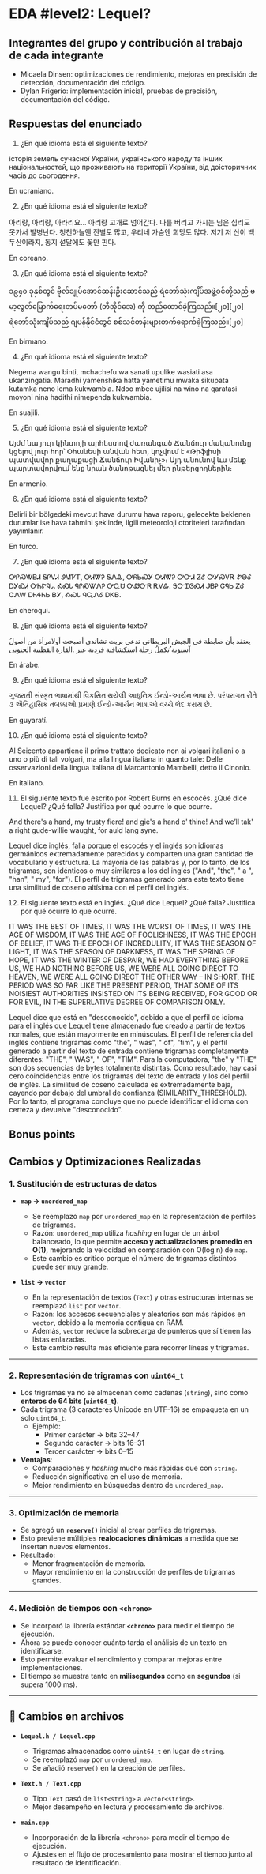 # EDA #level2: Lequel?

## Integrantes del grupo y contribución al trabajo de cada integrante
* Micaela Dinsen: optimizaciones de rendimiento, mejoras en precisión de detección, documentación del código.
* Dylan Frigerio: implementación inicial, pruebas de precisión, documentación del código.


## Respuestas del enunciado

1. ¿En qué idioma está el siguiente texto?

історія земель сучасної України, українського народу та інших національностей, що проживають на території України, від доісторичних часів до сьогодення.

En ucraniano.

2. ¿En qué idioma está el siguiente texto?

아리랑, 아리랑, 아라리요... 아리랑 고개로 넘어간다. 나를 버리고 가시는 님은 십리도 못가서 발병난다. 청천하늘엔 잔별도 많고, 우리네 가슴엔 희망도 많다. 저기 저 산이 백두산이라지, 동지 섣달에도 꽃만 핀다.

En coreano.

3. ¿En qué idioma está el siguiente texto?

၁၉၄၀ ခုနှစ်တွင် ဗိုလ်ချုပ်အောင်ဆန်းဦးဆောင်သည့် ရဲဘော်သုံးကျိပ်အဖွဲ့ဝင်တို့သည် ဗမာ့လွတ်မြောက်ရေးတပ်မတော် (ဘီအိုင်အေ) ကို တည်ထောင်ခဲ့ကြသည်။[၂၀][၂၀] ရဲဘော်သုံးကျိပ်သည် ဂျပန်နိုင်ငံတွင် စစ်သင်တန်းများတက်ရောက်ခဲ့ကြသည်။[၂၀]

En birmano.

4. ¿En qué idioma está el siguiente texto?

Negema wangu binti, mchachefu wa sanati upulike wasiati asa ukanzingatia. Maradhi yamenshika hatta yametimu mwaka sikupata kutamka neno lema kukwambia. Ndoo mbee ujilisi na wino na qaratasi moyoni nina hadithi nimependa kukwambia.

En suajili.

5. ¿En qué idioma está el siguiente texto?

Այժմ նա յուր կինտոյի արհեստով ժառանգած Ճանճուր մականունը կցելով յուր հոր՝ Օհանեսի անվան հետ, կոչվում է «Թիֆլիսի պատվավոր քաղաքացի Ճանճուր Իվանիչ»։ Այդ անունով ևս մենք պարտավորվում ենք նրան ծանոթացնել մեր ընթերցողներին։

En armenio.

6. ¿En qué idioma está el siguiente texto?

Belirli bir bölgedeki mevcut hava durumu hava raporu, gelecekte beklenen durumlar ise hava tahmini şeklinde, ilgili meteoroloji otoriteleri tarafından yayımlanır.

En turco.

7. ¿En qué idioma está el siguiente texto?

ᎤᎵᏍᏔᏴᏗ ᎦᎵᏙᏗ ᏭᎷᏤᎢ, ᎤᏗᏔᎮ ᎦᏁᎲ, ᎤᏲᏏᏍᎩ ᎤᏗᏔᎮ ᎤᏅᏗ ᏃᎴ ᎤᎩᏍᏙᎡ ᏑᎾᎴ ᎠᎩᏍᏗ ᎤᏂᏑᎸᏓ. ᎣᏍᏓ ᏄᎵᏍᏔᏁᎮ ᎤᏩᏌ ᎤᏪᏅᏒ ᎡᏙᎲ. ᎦᏅᏆᎶᏍᏗ ᏭᏴᎮ ᏣᏄᏏ ᏃᎴ ᏣᏁᎳ ᎠᏂᏎᏂᏏ ᏴᎩ, ᎣᏍᏓ ᏄᏩᏁᎴ ᎠᏦᏴ.

En cheroqui.

8. ¿En qué idioma está el siguiente texto?

ُیعتقد بأن ضابطة في الجیش البریطاني تدعى بریت تشاندي أصبحت أولامرأة من أصول آسیویة ُتكملُ رحلة استكشافیة فردیة عبر .القارة القطبیة الجنوبی  

En árabe.

9. ¿En qué idioma está el siguiente texto?

ગુજરાતી સંસ્કૃત ભાષામાંથી વિકસિત થયેલી આધુનિક ઈન્ડો-આર્યન ભાષા છે. પરંપરાગત રીતે ૩ ઐતિહાસિક તબક્કાઓ પ્રમાણે ઈન્ડો-આર્યન ભાષાઓ વચ્ચે ભેદ કરાય છે.

En guyaratí.

10. ¿En qué idioma está el siguiente texto?

Al Seicento appartiene il primo trattato dedicato non ai volgari italiani o a uno o più di tali volgari, ma alla lingua italiana in quanto tale: Delle osservazioni della lingua italiana di Marcantonio Mambelli, detto il Cinonio.

En italiano.

11. El siguiente texto fue escrito por Robert Burns en escocés. ¿Qué dice Lequel? ¿Qué falla? Justifica por qué ocurre lo que ocurre.

And there's a hand, my trusty fiere! and gie's a hand o' thine! And we’ll tak' a right gude-willie waught, for auld lang syne.

Lequel dice inglés, falla porque el escocés y el inglés son idiomas germánicos extremadamente parecidos y comparten una gran cantidad de vocabulario y estructura. La mayoría de las palabras y, por lo tanto, de los trigramas, son idénticos o muy similares a los del inglés ("And", "the", " a ", "han", " my", "for"). El perfil de trigramas generado para este texto tiene una similitud de coseno altísima con el perfil del inglés. 

12. El siguiente texto está en inglés. ¿Qué dice Lequel? ¿Qué falla? Justifica por qué ocurre lo que ocurre.

IT WAS THE BEST OF TIMES, IT WAS THE WORST OF TIMES,
IT WAS THE AGE OF WISDOM, IT WAS THE AGE OF FOOLISHNESS,
IT WAS THE EPOCH OF BELIEF, IT WAS THE EPOCH OF INCREDULITY,
IT WAS THE SEASON OF LIGHT, IT WAS THE SEASON OF DARKNESS,
IT WAS THE SPRING OF HOPE, IT WAS THE WINTER OF DESPAIR,
WE HAD EVERYTHING BEFORE US, WE HAD NOTHING BEFORE US,
WE WERE ALL GOING DIRECT TO HEAVEN, WE WERE ALL GOING DIRECT THE OTHER WAY
– IN SHORT, THE PERIOD WAS SO FAR LIKE THE PRESENT PERIOD, THAT SOME OF ITS NOISIEST AUTHORITIES INSISTED ON ITS BEING RECEIVED, FOR GOOD OR FOR EVIL, IN THE SUPERLATIVE DEGREE OF COMPARISON ONLY.

Lequel dice que está en "desconocido", debido a que el perfil de idioma para el inglés que Lequel tiene almacenado fue creado a partir de textos normales, que están mayormente en minúsculas. El perfil de referencia del inglés contiene trigramas como "the", " was", " of", "tim", y el perfil generado a partir del texto de entrada contiene trigramas completamente diferentes: "THE", " WAS", " OF", "TIM". Para la computadora, "the" y "THE" son dos secuencias de bytes totalmente distintas. Como resultado, hay casi cero coincidencias entre los trigramas del texto de entrada y los del perfil de inglés. La similitud de coseno calculada es extremadamente baja, cayendo por debajo del umbral de confianza (SIMILARITY_THRESHOLD). Por lo tanto, el programa concluye que no puede identificar el idioma con certeza y devuelve "desconocido".

## Bonus points
## Cambios y Optimizaciones Realizadas

### 1. Sustitución de estructuras de datos
- **`map` → `unordered_map`**  
  - Se reemplazó `map` por `unordered_map` en la representación de perfiles de trigramas.  
  - Razón: `unordered_map` utiliza *hashing* en lugar de un árbol balanceado, lo que permite **acceso y actualizaciones promedio en O(1)**, mejorando la velocidad en comparación con O(log n) de `map`.  
  - Este cambio es crítico porque el número de trigramas distintos puede ser muy grande.

- **`list` → `vector`**  
  - En la representación de textos (`Text`) y otras estructuras internas se reemplazó `list` por `vector`.  
  - Razón: los accesos secuenciales y aleatorios son más rápidos en `vector`, debido a la memoria contigua en RAM.  
  - Además, `vector` reduce la sobrecarga de punteros que sí tienen las listas enlazadas.  
  - Este cambio resulta más eficiente para recorrer líneas y trigramas.

---

### 2. Representación de trigramas con `uint64_t`
- Los trigramas ya no se almacenan como cadenas (`string`), sino como **enteros de 64 bits (`uint64_t`)**.  
- Cada trigrama (3 caracteres Unicode en UTF-16) se empaqueta en un solo `uint64_t`.  
  - Ejemplo:  
    - Primer carácter → bits 32–47  
    - Segundo carácter → bits 16–31  
    - Tercer carácter → bits 0–15  
- **Ventajas**:
  - Comparaciones y *hashing* mucho más rápidas que con `string`.  
  - Reducción significativa en el uso de memoria.  
  - Mejor rendimiento en búsquedas dentro de `unordered_map`.

---

### 3. Optimización de memoria
- Se agregó un **`reserve()`** inicial al crear perfiles de trigramas.  
- Esto previene múltiples **realocaciones dinámicas** a medida que se insertan nuevos elementos.  
- Resultado:  
  - Menor fragmentación de memoria.  
  - Mayor rendimiento en la construcción de perfiles de trigramas grandes.

---

### 4. Medición de tiempos con `<chrono>`
- Se incorporó la librería estándar **`<chrono>`** para medir el tiempo de ejecución.  
- Ahora se puede conocer cuánto tarda el análisis de un texto en identificarse.  
- Esto permite evaluar el rendimiento y comparar mejoras entre implementaciones.  
- El tiempo se muestra tanto en **milisegundos** como en **segundos** (si supera 1000 ms).

---

## 📂 Cambios en archivos
- **`Lequel.h / Lequel.cpp`**  
  - Trigramas almacenados como `uint64_t` en lugar de `string`.  
  - Se reemplazó `map` por `unordered_map`.  
  - Se añadió `reserve()` en la creación de perfiles.  

- **`Text.h / Text.cpp`**  
  - Tipo `Text` pasó de `list<string>` a `vector<string>`.  
  - Mejor desempeño en lectura y procesamiento de archivos.  

- **`main.cpp`**  
  - Incorporación de la librería `<chrono>` para medir el tiempo de ejecución.  
  - Ajustes en el flujo de procesamiento para mostrar el tiempo junto al resultado de identificación.

